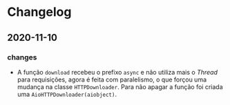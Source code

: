 # Changelog

## 2020-11-10

### changes

* A função `download` recebeu o prefixo `async` e não utiliza mais o *Thread* para requisições, agora é feita com paralelismo, o que forçou uma mudança na classe `HTTPDownloader`. Para não apagar a função foi criada uma `AioHTTPDownloader(aiobject)`.